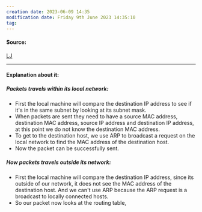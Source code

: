 ```yaml
---
creation date: 2023-06-09 14:35
modification date: Friday 9th June 2023 14:35:10
tag: 
---
```


#### Source:
[LJ](https://linuxjourney.com/lesson/path-of-a-packet)

--------------------------------------

#### Explanation about it:

##### Packets travels within its local network:

* First the local machine will compare the destination IP address to see if it's in the same subnet by looking at its subnet mask.
* When packets are sent they need to have a source MAC address, destination MAC address, source IP address and destination IP address, at this point we do not know the destination MAC address.
* To get to the destination host, we use ARP to broadcast a request on the local network to find the MAC address of the destination host.
* Now the packet can be successfully sent.

##### How packets travels outside its network:

* First the local machine will compare the destination IP address, since its outside of our network, it does not see the MAC address of the destination host. And we can't use ARP because the ARP request is a broadcast to locally connected hosts.
* So our packet now looks at the routing table, 